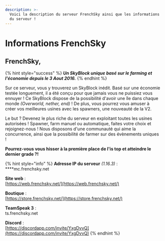 ```yaml
---
description: >-
  Voici la description du serveur FrenchSky ainsi que les informations basiques
  du serveur !
---
```


# Informations FrenchSky

## **FrenchSky,**

{% hint style="success" %}
_**Un SkyBlock unique basé sur le farming et l'économie depuis le 3 Aout 2016.**_
{% endhint %}

Sur ce serveur, vous y trouverez un SkyBlock inédit. Basé sur une économie testée longuement, il a été conçu pour que jamais vous ne puissiez vous ennuyer ! Ce SkyBlock dispose de la possibilité d'avoir une île dans chaque monde _\(Overworld, nether, end\)_ ! De plus, vous pourrez vous amuser à créer vos meilleures usines avec les spawners, une nouveauté de la V2.

Le but ? Devenez le plus riche du serveur en exploitant toutes les usines autorisées ! Spawner, farm manuel ou automatique, faites votre choix et rejoignez-nous ! Nous disposons d'une communauté qui aime la concurrence, ainsi que la possibilité de farmer sur des évènements uniques !

**Pourrez-vous vous hisser à la première place de l'is top et atteindre le dernier grade ?!**

{% hint style="info" %}
**Adresse IP du serveur** _\(1.16.3\)_ :  
****mc.frenchsky.net

**Site web** :  
[https://web.frenchsky.net/](https://web.frenchsky.net/)

**Boutique** :  
[https://store.frenchsky.net/](https://store.frenchsky.net/)

**TeamSpeak 3** :  
ts.frenchsky.net

**Discord** :  
[https://discordapp.com/invite/YxgDvvQ](https://discordapp.com/invite/YxgDvvQ)
{% endhint %}

